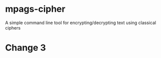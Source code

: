 # mpags-cipher
A simple command line tool for encrypting/decrypting text using classical ciphers


# Change 3 

